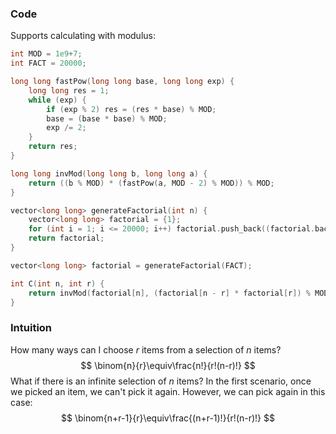 ### Code
Supports calculating with modulus:
```cpp
int MOD = 1e9+7;
int FACT = 20000;

long long fastPow(long long base, long long exp) {
	long long res = 1;
	while (exp) {
		if (exp % 2) res = (res * base) % MOD;
		base = (base * base) % MOD;
		exp /= 2;
	}
	return res;
}

long long invMod(long long b, long long a) {
    return ((b % MOD) * (fastPow(a, MOD - 2) % MOD)) % MOD;
}

vector<long long> generateFactorial(int n) {
    vector<long long> factorial = {1};
    for (int i = 1; i <= 20000; i++) factorial.push_back((factorial.back() * i) % MOD);
    return factorial;
}

vector<long long> factorial = generateFactorial(FACT);

int C(int n, int r) {
    return invMod(factorial[n], (factorial[n - r] * factorial[r]) % MOD);
}
```


### Intuition
How many ways can I choose $r$ items from a selection of $n$ items?
$$
\binom{n}{r}\equiv\frac{n!}{r!(n-r)!}
$$
What if there is an infinite selection of $n$ items? In the first scenario, once we picked an item, we can't pick it again. However, we can pick again in this case:
$$
\binom{n+r-1}{r}\equiv\frac{(n+r-1)!}{r!(n-r)!}
$$
